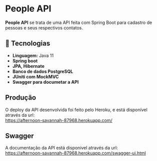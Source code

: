 <h1> People API </h1>
<p align="left"> 
  <strong>People API</strong> se trata de uma API feita com Spring Boot para cadastro de pessoas e seus respectivos contatos.<br>
</p>

 ## 🚀 Tecnologias<br>
  - <strong>Linguagem: </strong> Java 11<br>
  - <strong>Spring boot</strong><br>
  - <strong>JPA, Hibernate</strong><br>
  - <strong>Banco de dados PostgreSQL</strong><br>
  - <strong>JUniti com MockMVC</strong><br>
  - <strong>Swagger para documetar a API</strong>

 ## Produção<br>
 O deploy da API desenvolvida foi  feito pelo Heroku, e está disponível através  da url:<br>
https://afternoon-savannah-87968.herokuapp.com/

 ## Swagger<br>
 A documentação da API está disponivel através da url:<br>
https://afternoon-savannah-87968.herokuapp.com/swagger-ui.html



